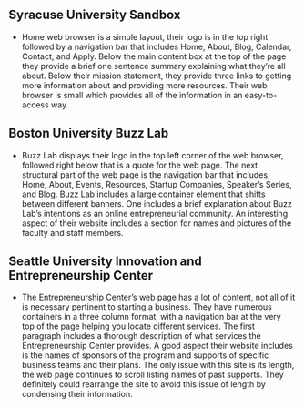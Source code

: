 ## Syracuse University Sandbox
* Home web browser is a simple layout, their logo is in the top right followed by a navigation bar that includes Home, About, Blog, Calendar, Contact, and Apply. Below the main content box at the top of the page they provide a brief one sentence summary explaining what they’re all about. Below their mission statement, they provide three links to getting more information about and providing more resources. Their web browser is small which provides all of the information in an easy-to-access way.

## Boston University Buzz Lab
* Buzz Lab displays their logo in the top left corner of the web browser, followed right below that is a quote for the web page. The next structural part of the web page is the navigation bar that includes; Home, About, Events, Resources, Startup Companies, Speaker’s Series, and Blog. Buzz Lab includes a large container element that shifts between different banners. One includes a brief explanation about Buzz Lab’s intentions as an online entrepreneurial community. An interesting aspect of their website includes a section for names and pictures of the faculty and staff members.

## Seattle University Innovation and Entrepreneurship Center
* The Entrepreneurship Center’s web page has a lot of content, not all of it is necessary pertinent to starting a business. They have numerous containers in a three column format, with a navigation bar at the very top of the page helping you locate different services. The first paragraph includes a thorough description of what services the Entrepreneurship Center provides. A good aspect their website includes is the names of sponsors of the program and supports of specific business teams and their plans. The only issue with this site is its length, the web page continues to scroll listing names of past supports. They definitely could rearrange the site to avoid this issue of length by condensing their information.   
